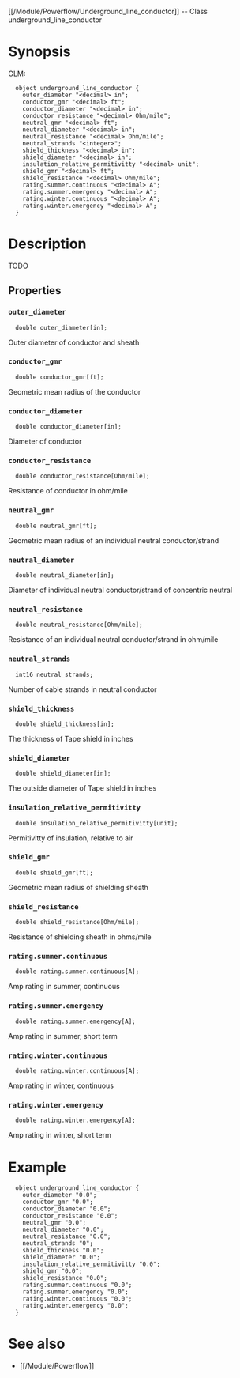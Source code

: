[[/Module/Powerflow/Underground_line_conductor]] -- Class underground_line_conductor

# Synopsis
GLM:
~~~
  object underground_line_conductor {
    outer_diameter "<decimal> in";
    conductor_gmr "<decimal> ft";
    conductor_diameter "<decimal> in";
    conductor_resistance "<decimal> Ohm/mile";
    neutral_gmr "<decimal> ft";
    neutral_diameter "<decimal> in";
    neutral_resistance "<decimal> Ohm/mile";
    neutral_strands "<integer>";
    shield_thickness "<decimal> in";
    shield_diameter "<decimal> in";
    insulation_relative_permitivitty "<decimal> unit";
    shield_gmr "<decimal> ft";
    shield_resistance "<decimal> Ohm/mile";
    rating.summer.continuous "<decimal> A";
    rating.summer.emergency "<decimal> A";
    rating.winter.continuous "<decimal> A";
    rating.winter.emergency "<decimal> A";
  }
~~~

# Description

TODO

## Properties

### `outer_diameter`
~~~
  double outer_diameter[in];
~~~

Outer diameter of conductor and sheath

### `conductor_gmr`
~~~
  double conductor_gmr[ft];
~~~

Geometric mean radius of the conductor

### `conductor_diameter`
~~~
  double conductor_diameter[in];
~~~

Diameter of conductor

### `conductor_resistance`
~~~
  double conductor_resistance[Ohm/mile];
~~~

Resistance of conductor in ohm/mile

### `neutral_gmr`
~~~
  double neutral_gmr[ft];
~~~

Geometric mean radius of an individual neutral conductor/strand

### `neutral_diameter`
~~~
  double neutral_diameter[in];
~~~

Diameter of individual neutral conductor/strand of concentric neutral

### `neutral_resistance`
~~~
  double neutral_resistance[Ohm/mile];
~~~

Resistance of an individual neutral conductor/strand in ohm/mile

### `neutral_strands`
~~~
  int16 neutral_strands;
~~~

Number of cable strands in neutral conductor

### `shield_thickness`
~~~
  double shield_thickness[in];
~~~

The thickness of Tape shield in inches

### `shield_diameter`
~~~
  double shield_diameter[in];
~~~

The outside diameter of Tape shield in inches

### `insulation_relative_permitivitty`
~~~
  double insulation_relative_permitivitty[unit];
~~~

Permitivitty of insulation, relative to air

### `shield_gmr`
~~~
  double shield_gmr[ft];
~~~

Geometric mean radius of shielding sheath

### `shield_resistance`
~~~
  double shield_resistance[Ohm/mile];
~~~

Resistance of shielding sheath in ohms/mile

### `rating.summer.continuous`
~~~
  double rating.summer.continuous[A];
~~~

Amp rating in summer, continuous

### `rating.summer.emergency`
~~~
  double rating.summer.emergency[A];
~~~

Amp rating in summer, short term

### `rating.winter.continuous`
~~~
  double rating.winter.continuous[A];
~~~

Amp rating in winter, continuous

### `rating.winter.emergency`
~~~
  double rating.winter.emergency[A];
~~~

Amp rating in winter, short term

# Example

~~~
  object underground_line_conductor {
    outer_diameter "0.0";
    conductor_gmr "0.0";
    conductor_diameter "0.0";
    conductor_resistance "0.0";
    neutral_gmr "0.0";
    neutral_diameter "0.0";
    neutral_resistance "0.0";
    neutral_strands "0";
    shield_thickness "0.0";
    shield_diameter "0.0";
    insulation_relative_permitivitty "0.0";
    shield_gmr "0.0";
    shield_resistance "0.0";
    rating.summer.continuous "0.0";
    rating.summer.emergency "0.0";
    rating.winter.continuous "0.0";
    rating.winter.emergency "0.0";
  }
~~~

# See also
* [[/Module/Powerflow]]

